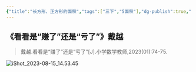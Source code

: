 ```yaml
---
{"title":"长方形、正方形的面积","tags":["三下","5面积"],"dg-publish":true,"permalink":"/5 课时设计/3b 长方形、正方形的面积/","dgPassFrontmatter":true,"noteIcon":""}
---
```



## 《看看是“赚了”还是“亏了”》戴越

> 戴越.看看是“赚了”还是“亏了”[J].小学数学教师,2023(01):74-75.

![iShot_2023-08-15_14.53.45](https://r2.edui123.com/2023/08/iShot_2023-08-15_14.53.45.png)